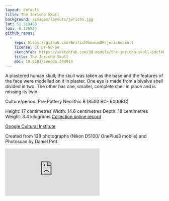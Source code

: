 ```yaml
---
layout: default
title: The Jericho Skull
background: /images/layouts/jericho.jpg
lat: 51.519400
lon: -0.126924
github_repos:
  -
    repo: https://github.com/BritishMuseumDH/jerichoSkull
    license: CC BY-NC-SA
    sketchfab: https://sketchfab.com/3d-models/the-jericho-skull-bdcf4843e0964da2931aa7ab1fc1b99d
    title: The Jericho Skull
    doi: 10.5281/zenodo.344914
---
```


A plastered human skull; the skull was taken as the base and the features of the face were modelled on it in plaster. One eye is made from a bivalve shell divided in two. The other has one, smaller, complete shell in place and is missing its twin.

Culture/period: Pre-Pottery Neolithic B (8500 BC- 6000BC)

Height: 17 centimetres
Width: 14.6 centimetres
Depth: 18 centimetres
Weight: 3.4 kilograms
[Collection online record](http://bit.ly/jerichoSkull3D)

[Google Cultural Institute](https://www.google.com/culturalinstitute/beta/asset/swH1nFuqOHaDLQ)

Created from 138 photographs (Nikon D5100/ OnePlus3 mobile) and Photoscan by Daniel Pett.

<div class="embed-responsive embed-responsive-4by3 mb-3">
    <iframe title="A 3D model" class="embed-responsive-item" src="https://sketchfab.com/models/bdcf4843e0964da2931aa7ab1fc1b99d/embed" frameborder="0" allow="autoplay; fullscreen; vr" mozallowfullscreen="true" webkitallowfullscreen="true"></iframe>
</div>
